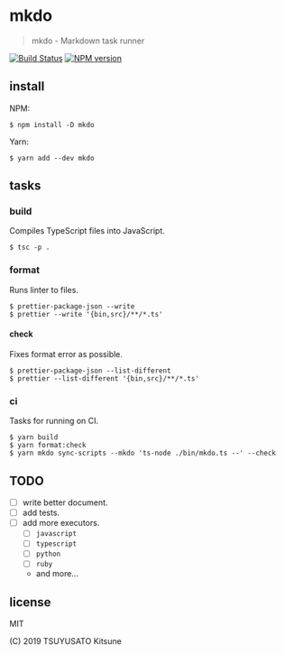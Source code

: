 # mkdo

> mkdo - Markdown task runner

[![Build Status][travis-badge]][travis]
[![NPM version][npm-version-badge]][npm]

## install

NPM:

```console
$ npm install -D mkdo
```

Yarn:

```console
$ yarn add --dev mkdo
```

## tasks

### build

Compiles TypeScript files into JavaScript.

```console
$ tsc -p .
```

### format

Runs linter to files.

```console
$ prettier-package-json --write
$ prettier --write '{bin,src}/**/*.ts'
```

#### check

Fixes format error as possible.

```console
$ prettier-package-json --list-different
$ prettier --list-different '{bin,src}/**/*.ts'
```

### ci

Tasks for running on CI.

```console
$ yarn build
$ yarn format:check
$ yarn mkdo sync-scripts --mkdo 'ts-node ./bin/mkdo.ts --' --check
```

## TODO

- [ ] write better document.
- [ ] add tests.
- [ ] add more executors.
  + [ ] `javascript`
  + [ ] `typescript`
  + [ ] `python`
  + [ ] `ruby`
  + and more...

## license

MIT

(C) 2019 TSUYUSATO Kitsune

[travis-badge]: https://img.shields.io/travis/MakeNowJust/mkdo/master.svg?style=for-the-badge&logo=travis&colorA=8B6858
[travis]: https://travis-ci.org/MakeNowJust/mkdo
[npm-version-badge]: https://img.shields.io/npm/v/mkdo.svg?style=for-the-badge&logo=npm
[npm]: https://www.npmjs.com/package/mkdo
